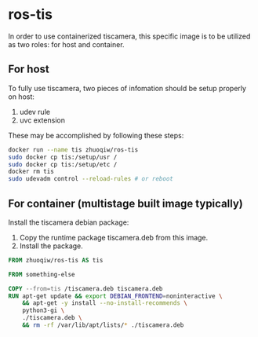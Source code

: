 # ros-tis

In order to use containerized tiscamera, this specific image is to be utilized as two roles: for host and container.

## For host

To fully use tiscamera, two pieces of infomation should be setup properly on host:

1. udev rule
1. uvc extension

These may be accomplished by following these steps:

```bash
docker run --name tis zhuoqiw/ros-tis
sudo docker cp tis:/setup/usr /
sudo docker cp tis:/setup/etc /
docker rm tis
sudo udevadm control --reload-rules # or reboot
```

## For container (multistage built image typically)

Install the tiscamera debian package:

1. Copy the runtime package tiscamera.deb from this image.
1. Install the package.

```Dockerfile
FROM zhuoqiw/ros-tis AS tis

FROM something-else

COPY --from=tis /tiscamera.deb tiscamera.deb
RUN apt-get update && export DEBIAN_FRONTEND=noninteractive \
    && apt-get -y install --no-install-recommends \
    python3-gi \
    ./tiscamera.deb \
    && rm -rf /var/lib/apt/lists/* ./tiscamera.deb
```
